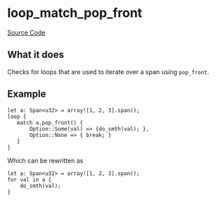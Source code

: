 # loop_match_pop_front

[Source Code](https://github.com/software-mansion/cairo-lint/tree/main/crates/cairo-lint-core/src/lints/loops/loop_match_pop_front.rs#L52)

## What it does

Checks for loops that are used to iterate over a span using `pop_front`.

## Example

```cairo
let a: Span<u32> = array![1, 2, 3].span();
loop {
   match a.pop_front() {
       Option::Some(val) => {do_smth(val); },
       Option::None => { break; }
   }
}
```

Which can be rewritten as

```cairo
let a: Span<u32> = array![1, 2, 3].span();
for val in a {
    do_smth(val);
}
```